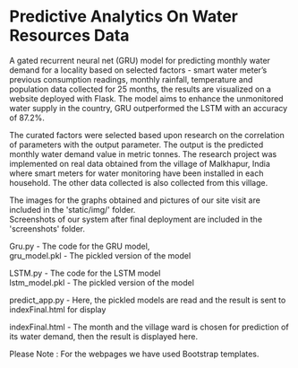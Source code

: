 # Predictive Analytics On Water Resources Data
A gated recurrent neural net (GRU) model for predicting monthly water demand for a locality based on selected factors - smart water meter’s previous consumption readings, monthly rainfall, temperature and population data collected for 25 months, the results are visualized on a website deployed with Flask.
The model aims to enhance the unmonitored water supply in the country, GRU outperformed the LSTM with an accuracy of 87.2%. 

The curated factors were selected based upon research on the correlation of parameters with the output parameter. The output is the predicted monthly water demand value in metric tonnes. The research project was implemented on real data obtained from the village of Malkhapur, India where smart meters for water monitoring have been installed in each household. The other data collected is also collected from this village.  

The images for the graphs obtained and pictures of our site visit are included in the 'static/img/' folder.  
Screenshots of our system after final deployment are included in the 'screenshots' folder.

Gru.py - The code for the GRU model,  
gru_model.pkl - The pickled version of the model

LSTM.py - The code for the LSTM model  
lstm_model.pkl - The pickled version of the model

predict_app.py - Here, the pickled models are read and the result is sent to indexFinal.html for display

indexFinal.html - The month and the village ward is chosen for prediction of its water demand, then the result is displayed here.

Please Note : For the webpages we have used Bootstrap templates. 
